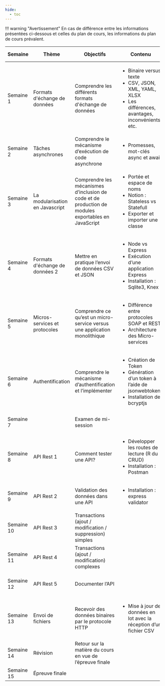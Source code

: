 ```yaml
---
hide:
  - toc
---
```


!!! warning "Avertissement"
    En cas de différence entre les informations présentées ci-dessous et
    celles du plan de cours, les informations du plan de cours prévalent.
    
| Semaine      | Thème | Objectifs                                                                 | Contenu                                                                                      | Activités pédagogiques |
|--------------|-| -------------------------------------------------------------------------|----------------------------------------------------------------------------------------------|------------------------|
| Semaine 1    | Formats d'échange de données| Comprendre les différents formats d'échange de données                   | <ul><li>Binaire versus texte</li><li>CSV, JSON, XML, YAML, XLSX</li><li>Les différences, avantages, inconvénients, etc.</li></ul> | Analyse de code, Lectures et recherche sur l'histoire des formats   |
| Semaine 2    | Tâches asynchrones | Comprendre le mécanisme d’exécution de code asynchrone                   | <ul><li>Promesses, mot-clés async et await</li></ul>                                         | Exercice avec production de code |
| Semaine 3    | La modularisation en Javascript | Comprendre les mécanismes d’inclusion de code et de production de modules exportables en JavaScript | <ul><li>Portée et espace de noms</li><li>Notion : Stateless vs Statefull</li><li>Exporter et importer une classe</li></ul> | Exercice avec production de code, **Exercice 1 (10%)** |
| Semaine 4    | Formats d'échange de données 2 | Mettre en pratique l’envoi de données CSV et JSON                        | <ul><li>Node vs Express</li><li>Exécution d’une application Express</li><li>Installation : Sqlite3, Knex</li></ul> | Labo sur l’envoi d’un fichier CSV, Labo sur l’envoi d’une réponse HTTP dont le corps est en JSON |
| Semaine 5    | Micros-services et protocoles | Comprendre ce qu’est un micro-service versus une application monolithique | <ul><li>Différence entre protocoles SOAP et REST</li><li>Architecture des Micro-services</li></ul> | Recherche et lectures |
| Semaine 6    | Authentification | Comprendre le mécanisme d’authentification et l’implémenter              | <ul><li>Création de Token</li><li>Génération d’un token à l’aide de jsonwebtoken</li><li>Installation de bcryptjs</li></ul> | Production de code source, **Exercice 2 (15%)** |
| Semaine 7    | | Examen de mi-session                                                     |                                                                                              | **Examen de mi-session (20%)** |
| Semaine 8    | API Rest 1 | Comment tester une API?                                                  | <ul><li>Développer les routes de lecture (R du CRUD)</li><li>Installation : Postman</li></ul> | Production de code source |
| Semaine 9    | API Rest 2 | Validation des données dans une API                                      | <ul><li>Installation : express validator</li></ul>                                           | Production de code source |
| Semaine 10   | API Rest 3 | Transactions (ajout / modification / suppression) simples                |                                                                                              | Production de code source, **Exercice 3 (10%)** |
| Semaine 11   | API Rest 4 | Transactions (ajout / modification) complexes                            |                                                                                              | Production de code source |
| Semaine 12   | API Rest 5 | Documenter l’API                                                         |                                                                                              | Production de code source, **Exercice 4 (15%)** |
| Semaine 13   | Envoi de fichiers | Recevoir des données binaires par le protocole HTTP                      | <ul><li>Mise à jour de données en lot avec la réception d’un fichier CSV</li></ul>           | Production de code source |
| Semaine 14   | Révision | Retour sur la matière du cours en vue de l’épreuve finale                |                                                                                              | Révision |
| Semaine 15   | Épreuve finale |                                                           |                                                                                              | **Épreuve finale (30%)** |
